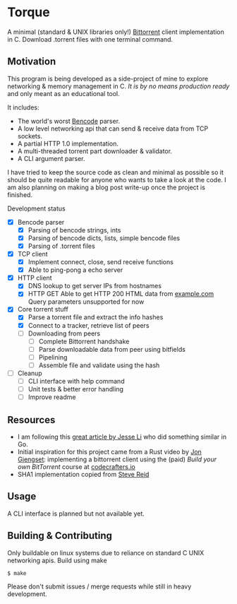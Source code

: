 # Torque

A minimal (standard & UNIX libraries only!) [Bittorrent](https://en.wikipedia.org/wiki/BitTorrent) client implementation in C. Download .torrent files with one terminal command.

## Motivation

This program is being developed as a side-project of mine to explore networking & memory management in C. *It is by no means production ready* and only meant as an educational tool.

It includes:
- The world's worst [Bencode](https://en.wikipedia.org/wiki/Bencode) parser.
- A low level networking api that can send & receive data from TCP sockets.
- A partial HTTP 1.0 implementation.
- A multi-threaded torrent part downloader & validator.
- A CLI argument parser.

I have tried to keep the source code as clean and minimal as possible so it should be quite readable for anyone who wants to take a look at the code. I am also planning on making a blog post write-up once the project is finished.

Development status
- [x] Bencode parser
    - [x] Parsing of bencode strings, ints
    - [x] Parsing of bencode dicts, lists, simple bencode files
    - [x] Parsing of .torrent files
- [x] TCP client
	- [x] Implement connect, close, send receive functions
	- [x] Able to ping-pong a echo server
- [x] HTTP client
	- [x] DNS lookup to get server IPs from hostnames
	- [x] HTTP GET
		Able to get HTTP 200 HTML data from [example.com](example.com)
		Query parameters unsupported for now
- [x] Core torrent stuff
	- [x] Parse a torrent file and extract the info hashes
	- [x] Connect to a tracker, retrieve list of peers
	- [ ] Downloading from peers
		- [ ] Complete Bittorrent handshake
		- [ ] Parse downloadable data from peer using bitfields
		- [ ] Pipelining
		- [ ] Assemble file and validate using the hash
- [ ] Cleanup
	- [ ] CLI interface with help command
	- [ ] Unit tests & better error handling
	- [ ] Improve readme

## Resources

- I am following this [great article by Jesse Li](https://blog.jse.li/posts/torrent/) who did something similar in Go.
- Initial inspiration for this project came from a Rust video by [Jon Gjengset](https://www.youtube.com/watch?v=jf_ddGnum_4): implementing a bittorrent client using the (paid) *Build your own BitTorrent* course at [codecrafters.io](https://app.codecrafters.io/catalog)
- SHA1 implementation copied from [Steve Reid](https://gist.github.com/jrabbit/1042021)

## Usage

A CLI interface is planned but not available yet.

## Building & Contributing

Only buildable on linux systems due to reliance on standard C UNIX networking apis. Build using make

```bash
$ make 
```

Please don't submit issues / merge requests while still in heavy development.
